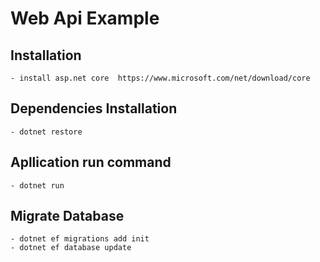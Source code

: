 # Web Api Example

## Installation
    - install asp.net core  https://www.microsoft.com/net/download/core

## Dependencies Installation
    - dotnet restore

## Apllication run command
    - dotnet run

## Migrate Database
    - dotnet ef migrations add init
    - dotnet ef database update
